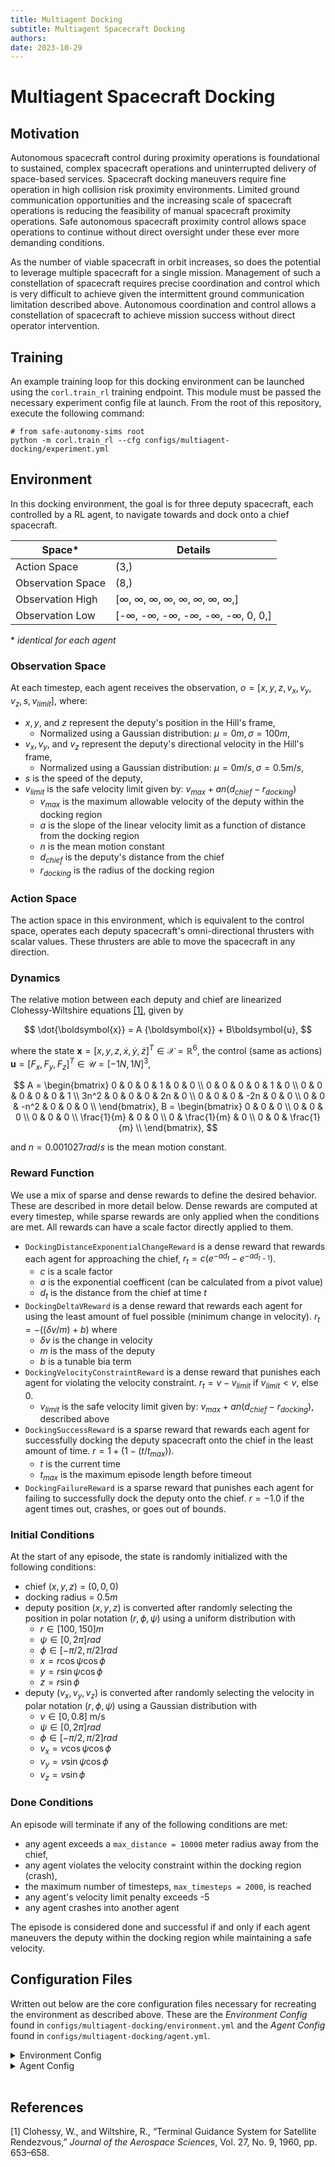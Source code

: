 ```yaml
---
title: Multiagent Docking
subtitle: Multiagent Spacecraft Docking
authors:
date: 2023-10-29
---
```


# Multiagent Spacecraft Docking

## Motivation

Autonomous spacecraft control during proximity operations is foundational to sustained, complex spacecraft operations and uninterrupted delivery of space-based services. Spacecraft docking maneuvers require fine operation in high collision risk proximity environments. Limited ground communication opportunities and the increasing scale of spacecraft operations is reducing the feasibility of manual spacecraft proximity operations. Safe autonomous spacecraft proximity control allows space operations to continue without direct oversight under these ever more demanding conditions.

As the number of viable spacecraft in orbit increases, so does the potential to leverage multiple spacecraft for a single mission. Management of such a constellation of spacecraft requires precise coordination and control which is very difficult to achieve given the intermittent ground communication limitation described above. Autonomous coordination and control allows a constellation of spacecraft to achieve mission success without direct operator intervention.

## Training

An example training loop for this docking environment can be launched using the `corl.train_rl` training endpoint. This module must be passed the necessary experiment config file at launch.
From the root of this repository, execute the following command:

```commandline
# from safe-autonomy-sims root
python -m corl.train_rl --cfg configs/multiagent-docking/experiment.yml
```

## Environment

In this docking environment, the goal is for three deputy spacecraft, each controlled by a RL agent, to navigate towards and dock onto a chief spacecraft.

| Space*         | Details |
|--------------|------|
| Action Space | (3,) |
| Observation Space | (8,) |
| Observation High | [$\infty$, $\infty$, $\infty$, $\infty$, $\infty$, $\infty$, $\infty$, $\infty$,] |
| Observation Low | [-$\infty$, -$\infty$, -$\infty$, -$\infty$, -$\infty$, -$\infty$, 0, 0,] |

\* _identical for each agent_

### Observation Space

At each timestep, each agent receives the observation, $o = [x, y, z, v_x, v_y, v_z, s, v_{limit}]$, where:

* $x, y,$ and $z$ represent the deputy's position in the Hill's frame,
    * Normalized using a Gaussian distribution: $\mu=0m, \sigma=100m$,
* $v_x, v_y,$ and $v_z$ represent the deputy's directional velocity in the Hill's frame,
    * Normalized using a Gaussian distribution: $\mu=0m/s, \sigma=0.5m/s$,
* $s$ is the speed of the deputy,
* $v_{limit}$ is the safe velocity limit given by: $v_{max} + an(d_{chief} - r_{docking})$
    * $v_{max}$ is the maximum allowable velocity of the deputy within the docking region
    * $a$ is the slope of the linear velocity limit as a function of distance from the docking region
    * $n$ is the mean motion constant
    * $d_{chief}$ is the deputy's distance from the chief
    * $r_{docking}$ is the radius of the docking region

### Action Space

The action space in this environment, which is equivalent to the control space, operates each deputy spacecraft's omni-directional thrusters with scalar values. These thrusters are able to move the spacecraft in any direction.

### Dynamics

The relative motion between each deputy and chief are linearized Clohessy-Wiltshire equations [[1]](#1), given by

$$
    \dot{\boldsymbol{x}} = A {\boldsymbol{x}} + B\boldsymbol{u},
$$

where the state $\boldsymbol{x}=[x,y,z,\dot{x},\dot{y},\dot{z}]^T \in \mathcal{X}=\mathbb{R}^6$, the control (same as actions) $\boldsymbol{u}= [F_x,F_y,F_z]^T \in \mathcal{U} = [-1N, 1N]^3$,

$$
    A =
\begin{bmatrix}
0 & 0 & 0 & 1 & 0 & 0 \\
0 & 0 & 0 & 0 & 1 & 0 \\
0 & 0 & 0 & 0 & 0 & 1 \\
3n^2 & 0 & 0 & 0 & 2n & 0 \\
0 & 0 & 0 & -2n & 0 & 0 \\
0 & 0 & -n^2 & 0 & 0 & 0 \\
\end{bmatrix},
    B =
\begin{bmatrix}
 0 & 0 & 0 \\
 0 & 0 & 0 \\
 0 & 0 & 0 \\
\frac{1}{m} & 0 & 0 \\
0 & \frac{1}{m} & 0 \\
0 & 0 & \frac{1}{m} \\
\end{bmatrix},
$$

and $n = 0.001027 rad/s$ is the mean motion constant.

### Reward Function

We use a mix of sparse and dense rewards to define the desired behavior. These are described in more detail below. Dense rewards are computed at every timestep, while sparse rewards are only applied when the conditions are met. All rewards can have a scale factor directly applied to them.

* `DockingDistanceExponentialChangeReward` is a dense reward that rewards each agent for approaching the chief, $r_t = c(e^{-ad_t} - e^{-ad_{t-1}})$.
    * $c$ is a scale factor
    * $a$ is the exponential coefficent (can be calculated from a pivot value)
    * $d_t$ is the distance from the chief at time $t$
* `DockingDeltaVReward` is a dense reward that rewards each agent for using the least amount of fuel possible (minimum change in velocity). $r_t = -((\delta{v} / m) + b)$ where
    * $\delta{v}$ is the change in velocity
    * $m$ is the mass of the deputy
    * $b$ is a tunable bia term
* `DockingVelocityConstraintReward` is a dense reward that punishes each agent for violating the velocity constraint. $r_t = v - v_{limit}$ if $v_{limit} < v$, else 0.
    * $v_{limit}$ is the safe velocity limit given by: $v_{max} + an(d_{chief} - r_{docking})$, described above
* `DockingSuccessReward` is a sparse reward that rewards each agent for successfully docking the deputy spacecraft onto the chief in the least amount of time. $r = 1 + (1 - (t/t_{max}))$.
    * $t$ is the current time
    * $t_{max}$ is the maximum episode length before timeout
* `DockingFailureReward` is a sparse reward that punishes each agent for failing to successfully dock the deputy onto the chief. $r = -1.0$ if the agent times out, crashes, or goes out of bounds.

### Initial Conditions

At the start of any episode, the state is randomly initialized with the following conditions:

* chief $(x,y,z)$ = $(0, 0, 0)$
* docking radius = $0.5 m$
* deputy position $(x, y, z)$ is converted after randomly selecting the position in polar notation $(r, \phi, \psi)$ using a uniform distribution with
    * $r \in [100, 150] m$
    * $\psi \in [0, 2\pi] rad$
    * $\phi \in [-\pi/2, \pi/2] rad$
    * $x = r \cos{\psi} \cos{\phi}$
    * $y = r \sin{\psi} \cos{\phi}$
    * $z = r \sin{\phi}$
* deputy $(v_x, v_y, v_z)$ is converted after randomly selecting the velocity in polar notation $(r, \phi, \psi)$ using a Gaussian distribution with
    * $v \in [0, 0.8]$ m/s
    * $\psi \in [0, 2\pi] rad$
    * $\phi \in [-\pi/2, \pi/2] rad$
    * $v_x = v \cos{\psi} \cos{\phi}$
    * $v_y = v \sin{\psi} \cos{\phi}$
    * $v_z = v \sin{\phi}$

### Done Conditions

An episode will terminate if any of the following conditions are met:

* any agent exceeds a `max_distance = 10000` meter radius away from the chief,
* any agent violates the velocity constraint within the docking region (crash),
* the maximum number of timesteps, `max_timesteps = 2000`, is reached
* any agent's velocity limit penalty exceeds -5
* any agent crashes into another agent

The episode is considered done and successful if and only if each agent maneuvers the deputy within the docking region while maintaining a safe velocity.

## Configuration Files

Written out below are the core configuration files necessary for recreating the environment as described above. These are the _Environment Config_ found in `configs/multiagent-docking/environment.yml` and the _Agent Config_ found in `configs/multiagent-docking/agent.yml`.

<details>
<summary>Environment Config</summary>

From `configs/multiagent-docking/environment.yml`:

```yaml
  "simulator": {
      "type": "CWHSimulator", # Registered CoRL simulator
      "config": {},
  },
  "simulator_reset_parameters": {
      # Environment reset parameters
      # These will override any default reset parameters defined in other configuration files
      "initializer": {
          # Agent initializer which sets agent initial state given a set of initial conditions in polar coordinates
          "functor": "safe_autonomy_sims.simulators.initializers.docking_initializer.Docking3DRadialInitializer",
          "config":
            {
              "threshold_distance": 0.5,
              "velocity_threshold": 0.2,
              "mean_motion": 0.001027,
              "slope": 2.0,
            },
        },
      "additional_entities": {
          # Additional simulation entities in the environment not controlled by an agent
          "chief":
            {
              "platform": "cwh",
              "initializer": {
                "functor": "safe_autonomy_sims.simulators.initializers.cwh.PositionVelocityInitializer",
              },
              "config":
                { "x": 0, "y": 0, "z": 0, "x_dot": 0, "y_dot": 0, "z_dot": 0 },
            },
        },
    },
  "platforms": "CWHSimulator_Platforms", # list of registered platform types allowed in the environment
  "plugin_paths": [
      "safe_autonomy_sims.platforms",
      "safe_autonomy_sims.simulators",
    ], # python namespaces to search for registered CoRL plugins (platforms and simulators)
  "episode_parameter_provider":
    {
      "type": "corl.episode_parameter_providers.simple.SimpleParameterProvider",
    },
  "dones": {
    "shared": [
      # CoRL shared done functions
      # These done conditions apply to all agents in the environment
      {
        # Inter-agent collision done function
        "functor": "safe_autonomy_sims.dones.common_dones.CollisionDoneFunction",
        "config": { safety_constraint: 0.5 },
      },
      {
        # Multiagent success done function
        "functor": "safe_autonomy_sims.dones.common_dones.MultiagentSuccessDoneFunction",
        "config": { success_function_name: "SuccessfulDockingDoneFunction" },
      }
    ]
  }
```

</details>

<details>
<summary>Agent Config</summary>

From `configs/multiagent-docking/agent.yml`:

```yaml
"agent": "corl.agents.base_agent.TrainableBaseAgent"  # agent class
"config": {
    "frame_rate": 1,  # Hz
    # Agent platform parts
    "parts": [
        {
          # X-Axis Thrust
          "part": "RateController", 
          "config": {
            "name": "X Thrust", 
            "axis": 0, 
            "property_class": "safe_autonomy_sims.platforms.cwh.cwh_properties.ThrustProp", 
            properties: {name: "x_thrust"}
          }
        },
        {
          # Y-Axis Thrust
          "part": "RateController", 
          "config": {
            "name": "Y Thrust", 
            "axis": 1, 
            "property_class": "safe_autonomy_sims.platforms.cwh.cwh_properties.ThrustProp", 
            properties: {name: "y_thrust"}
          }
        },
        {
          # Z-Axis Thrust
          "part": "RateController", 
          "config": {
            "name": "Z Thrust", 
            "axis": 2, 
            "property_class": "safe_autonomy_sims.platforms.cwh.cwh_properties.ThrustProp", 
            properties: {name: "z_thrust"}
          }
        },
        {"part": "Sensor_Position"},  # own position sensor
        {"part": "Sensor_Velocity"},  # own velocity sensor
        {"part": "Sensor_EntityPosition", "config": {"name": "reference_position", "entity_name": "chief"}}, # chief position sensor, ensure reference position sensor name consistent with dones and rewards
        {"part": "Sensor_EntityVelocity", "config": {"name": "reference_velocity", "entity_name": "chief"}}, # chief velocity sensor, ensure reference velocity sensor name consistent with dones and rewards
    ],
    "episode_parameter_provider": {
        "type": "corl.episode_parameter_providers.simple.SimpleParameterProvider"
    },
    "simulator_reset_parameters": {  # Default agent reset parameters
      "initializer": {
        # Agent initializer which sets agent initial state given a set of initial conditions in polar coordinates
        "functor": "safe_autonomy_sims.simulators.initializers.cwh.Docking3DRadialInitializer",
        "config": {
            "threshold_distance": 0.5,
            "velocity_threshold": 0.2,
            "mean_motion": 0.001027,
            "slope": 2.0,
        }
      },
      "config":{
        # Initial condition parameters expected by the initializer and their sampling distributions

        # Agent platform initial position
        "radius": {
          "type": "corl.libraries.parameters.UniformParameter",
          "config": {
            "name": "radius",
            "units": "meters",
            "low": 100,
            "high": 150,
          }
        },
        "azimuth_angle": {
          "type": "corl.libraries.parameters.UniformParameter",
          "config": {
            "name": "azimuth_angle",
            "units": "radians",
            "low": 0,
            "high": 6.283,
          }
        },
        "elevation_angle": {
          "type": "corl.libraries.parameters.UniformParameter",
          "config": {
            "name": "elevation_angle",
            "units": "radians",
            "low": -1.57,
            "high": 1.57,
          }
        },

        # Agent platform initial velocity
        "vel_max_ratio": {
          "type": "corl.libraries.parameters.UniformParameter",
          "config": {
            "name": "vel_max_ratio",
            "low": 0,
            "high": 0.8,
          }
        },
        "vel_azimuth_angle": {
          "type": "corl.libraries.parameters.UniformParameter",
          "config": {
            "name": "vel_azimuth_angle",
            "units": "radians",
            "low": 0,
            "high": 6.283,
          }
        },
        "vel_elevation_angle": {
          "type": "corl.libraries.parameters.UniformParameter",
          "config": {
            "name": "vel_elevation_angle",
            "units": "radians",
            "low": -1.57,
            "high": 1.57,
          }
        },
      }
    },
    "glues": [
        # CoRL glue configurations. Glues define the action and observation space
        {
            # X-Axis Thrust Glue (action space)
            "functor": "corl.glues.common.controller_glue.ControllerGlue",
            "config": {
                "controller": "X Thrust",
                "training_export_behavior": "EXCLUDE",
                "normalization": {
                  "enabled": False,
                }
            },
        },
        {
            # Y-Axis Thrust Glue (action space)
            "functor": "corl.glues.common.controller_glue.ControllerGlue",
            "config":{
                "controller": "Y Thrust",
                "training_export_behavior": "EXCLUDE",
                "normalization": {
                  "enabled": False,
                }
            }
        },
        {
            # Z-Axis Thrust Glue (action space)
            "functor": "corl.glues.common.controller_glue.ControllerGlue",
            "config":{
              "controller": "Z Thrust",
              "training_export_behavior": "EXCLUDE",
              "normalization": {
                "enabled": False,
              }
            }
        },
        {
            # Position Sensor Glue (observation space)
            "functor": "corl.glues.common.observe_sensor.ObserveSensor",
            "config": {
              "sensor": "Sensor_Position",
              "output_units": "m",
              "normalization": {
                "normalizer": "corl.libraries.normalization.StandardNormalNormalizer",
                "config": {
                  "mu": 0.0,
                  "sigma": [100, 100, 100],
                }
              }
            },
        },
        {
            # Velocity Sensor Glue (observation space)
            "functor": "corl.glues.common.observe_sensor.ObserveSensor",
            "config": {
              "sensor": "Sensor_Velocity",
              "output_units": "m/s",
              "normalization": {
                "normalizer": "corl.libraries.normalization.StandardNormalNormalizer",
                "config": {
                  "mu": 0.0,
                  "sigma": [0.5, 0.5, 0.5],
              }
            },
          },
        },
        {
          # Velocity Magnitude Wrapper Glue (observation space)
          # This glue wraps a velocity sensor glue and transforms the output into a magnitude
          "functor": "safe_autonomy_sims.glues.magnitude_glue.SimsMagnitudeGlue",
            "config": {
              "normalization": {
                "normalizer": "corl.libraries.normalization.StandardNormalNormalizer"
              },
            },
            "wrapped": {
                "functor": "corl.glues.common.observe_sensor.ObserveSensor",
                "config":{
                    "sensor": Sensor_Velocity,
                    "output_units": "m/s",
                },
            },
        },
        {
            # Velocity Constraint Glue (observation space)
            # Computes a dynamic velocity safety constraint based on the agent's position
            "functor": "safe_autonomy_sims.glues.vel_limit_glue.VelocityLimitGlue",
            "config":
              {
                "sensor": "Sensor_Position",
                "slope": 2.0,
              },
            "references": {
              "velocity_threshold": "velocity_threshold",
              "threshold_distance": "threshold_distance",
              "mean_motion": "mean_motion",
            },
        },
    ],
    "dones": [
        # CoRL done function configurations. These functions return a boolean value based on the episode state. If any of these functions are true, a done condition has been reach, the agent is removed from the environment, and the episode may end.
        {
            # Timeout done condition
            "functor": "safe_autonomy_sims.dones.common_dones.TimeoutDoneFunction",
            "config":{},
            "references": {
              "max_sim_time": "timeout",
            },
        },
        {
            # Out of bounds/max distance done condition
            "functor": "safe_autonomy_sims.dones.cwh.common.MaxDistanceDoneFunction",
            "config":{},
            "references": {
              "max_distance": "max_distance",
              "reference_position_sensor_name": "reference_position_sensor_name",
            },
        },
        {
            # Crash done condition
            "functor": "safe_autonomy_sims.dones.cwh.common.CrashDoneFunction",
            "config":{
              "velocity_constraint": {
                "velocity_threshold": 0.2,
                "threshold_distance": 0.5,
              }
            },
            "references": {
              "crash_region_radius": "docking_region_radius",
              "reference_position_sensor_name": "reference_position_sensor_name",
              "reference_velocity_sensor_name": "reference_velocity_sensor_name",
            }
        },
        {
            # Success done condition
            # True if the agent successfully docks the deputy spacecraft onto the chief.
            "functor": "safe_autonomy_sims.dones.cwh.docking_dones.SuccessfulDockingDoneFunction",
            "config":{},
            "references": {
              "docking_region_radius": "docking_region_radius",
              "velocity_threshold": "velocity_threshold",
              "threshold_distance": "threshold_distance",
              "mean_motion": "mean_motion",
              "lower_bound": "lower_bound",
              "reference_position_sensor_name": "reference_position_sensor_name",
              "reference_velocity_sensor_name": "reference_velocity_sensor_name",
            }
        },
        {
            # Velocity limit done condition
            # True if the velocity limit has been breached by > 5 m/s cumulatively during an episode.
            "name": DockingVelocityLimitSaturationDone,
            "functor": "safe_autonomy_sims.dones.cwh.common.TerminalRewardSaturationDoneFunction",
            "config":{
              "limit": -5,
              "bound": "lower",
              "reward_functor": safe_autonomy_sims.rewards.cwh.docking_rewards.DockingVelocityConstraintReward,
              "reward_config": {
                "scale": -0.01,
                "bias": -0.01,
                "velocity_threshold": 0.2,
                "threshold_distance": 0.5,
                "mean_motion": 0.001027,
                "lower_bound": False,
              }
            },
        },
    ],
    "rewards": [
        # CoRL reward functions. These functions return a scalar reward value to the agent based on the episode state.
        {
            # Distance change reward
            # Rewards the agent for moving closer to the chief.
            "name": "DockingDistanceExponentialChangeReward",
            "functor": "safe_autonomy_sims.rewards.cwh.docking_rewards.DockingDistanceExponentialChangeReward",
            "config": {
                "pivot": 100
            }
        },
      {
        # Delta V reward
        # Penalizes the agent for using fuel.
        "name": "DockingDeltaVReward",
        "functor": "safe_autonomy_sims.rewards.cwh.docking_rewards.DockingDeltaVReward",
        "config": {
          "scale": -0.01,
          "bias": 0.0,
          "mass": 12.0
        }
      },
      {
        # Velocity constraint reward
        # Penalizes the agent for violating the velocity constraint
        "name": "DockingVelocityConstraintReward",
        "functor": "safe_autonomy_sims.rewards.cwh.docking_rewards.DockingVelocityConstraintReward",
        "config": {
          "scale": -0.01,
          "bias": -0.01,
        },
        "references": {
          "velocity_threshold": "velocity_threshold",
          "threshold_distance": "threshold_distance",
          "mean_motion": "mean_motion",
          "lower_bound": "lower_bound",
          "reference_position_sensor_name": "reference_position_sensor_name",
          "reference_velocity_sensor_name": "reference_velocity_sensor_name",
        }
      },
        {
          # Docking success reward
          # Rewards the agent for successfully completing the docking task
          "name": "DockingSuccessReward",
          "functor": "safe_autonomy_sims.rewards.cwh.docking_rewards.DockingSuccessReward",
          "config": {
            "scale": 1.0,
          },
          "references": {
            "timeout": "timeout",
            "docking_region_radius": "docking_region_radius",
            "velocity_threshold": "velocity_threshold",
            "threshold_distance": "threshold_distance",
            "mean_motion": "mean_motion",
            "lower_bound": "lower_bound",
            "reference_position_sensor_name": "reference_position_sensor_name",
            "reference_velocity_sensor_name": "reference_velocity_sensor_name",
          }
        },
      {
        # Docking failure reward
        # Penalizes the agent for failing the task
        "name": "DockingFailureReward",
        "functor": "safe_autonomy_sims.rewards.cwh.docking_rewards.DockingFailureReward",
        "config": {
          "timeout_reward": -1.0,
          "distance_reward": -1.0,
          "crash_reward": -1.0,
        },
        "references": {
          "timeout": "timeout",
          "max_goal_distance": "max_distance",
          "docking_region_radius": "docking_region_radius",
          "velocity_threshold": "velocity_threshold",
          "threshold_distance": "threshold_distance",
          "mean_motion": "mean_motion",
          "lower_bound": "lower_bound",
          "reference_position_sensor_name": "reference_position_sensor_name",
          "reference_velocity_sensor_name": "reference_velocity_sensor_name",
        }
      },
    ],

    # A set of common parameters referenced by this configuration file
    "reference_store": !include configs/docking/parameters.yml
}
```

</details>
</br>

## References

<a id="1">[1]</a>
Clohessy, W., and Wiltshire, R., “Terminal Guidance System for Satellite Rendezvous,” _Journal of the Aerospace Sciences_, Vol. 27, No. 9, 1960, pp. 653–658.
